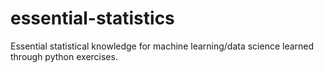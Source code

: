 # essential-statistics
Essential statistical knowledge for machine learning/data science learned through python exercises.
